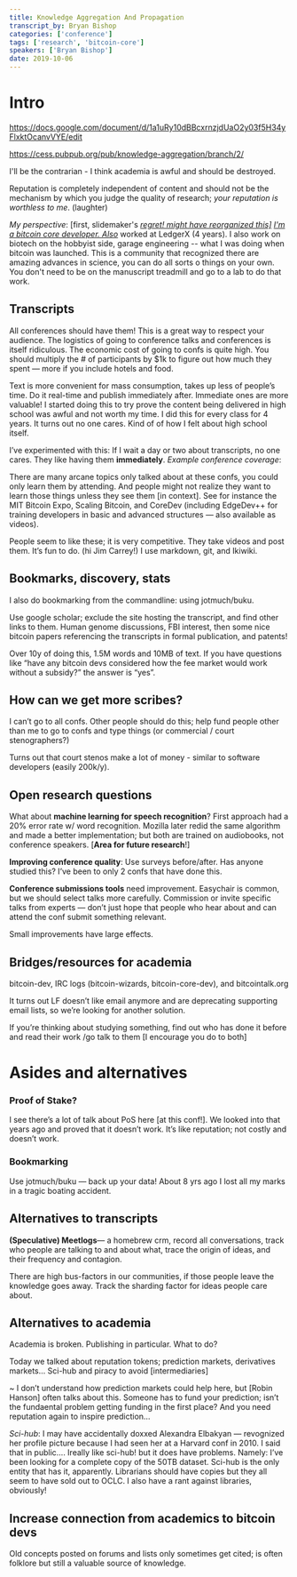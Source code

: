 ```yaml
---
title: Knowledge Aggregation And Propagation
transcript_by: Bryan Bishop
categories: ['conference']
tags: ['research', 'bitcoin-core']
speakers: ['Bryan Bishop']
date: 2019-10-06
---
```

Intro
=====

<https://docs.google.com/document/d/1a1uRy10dBBcxrnzjdUaO2y03f5H34yFlxktOcanvVYE/edit>

<https://cess.pubpub.org/pub/knowledge-aggregation/branch/2/>

I'll be the contrarian - I think academia is awful and should be
destroyed.

Reputation is completely independent of content and should not be the
mechanism by which you judge the quality of research; *your reputation
is worthless to me*. (laughter)

*My perspective*: \[first, slidemaker's [*regret! might have reorganized
this\]*]()
[*I'm a bitcoin core developer. Also*]() worked at LedgerX (4 years). I
also work on biotech on the hobbyist side, garage engineering -- what I
was doing when bitcoin was launched. This is a community that recognized
there are amazing advances in science, you can do all sorts o things on
your own. You don't need to be on the manuscript treadmill and go to a
lab to do that work.

Transcripts
-----------

All conferences should have them! This is a great way to respect your
audience. The logistics of going to conference talks and conferences is
itself ridiculous. The economic cost of going to confs is quite high.
You should multiply the \# of participants by $1k to figure out how much
they spent — more if you include hotels and food.

Text is more convenient for mass consumption, takes up less of people’s
time. Do it real-time and publish immediately after. Immediate ones are
more valuable! I started doing this to try prove the content being
delivered in high school was awful and not worth my time. I did this for
every class for 4 years. It turns out no one cares. Kind of of how I
felt about high school itself.

I’ve experimented with this: If I wait a day or two about transcripts,
no one cares. They like having them **immediately**. *Example conference
coverage*:



There are many arcane topics only talked about at these confs, you could
only learn them by attending. And people might not realize they want to
learn those things unless they see them \[in context\]. See for instance
the MIT Bitcoin Expo, Scaling Bitcoin, and CoreDev (including EdgeDev++
for training developers in basic and advanced structures — also
available as videos).

People seem to like these; it is very competitive. They take videos and
post them. It’s fun to do. (hi Jim Carrey!) I use markdown, git, and
Ikiwiki.

Bookmarks, discovery, stats
----------------

I also do bookmarking from the commandline: using jotmuch/buku.

Use google scholar; exclude the site hosting the transcript, and find
other links to them. Human genome discussions, FBI interest, then some
nice bitcoin papers referencing the transcripts in formal publication,
and patents!

Over 10y of doing this, 1.5M words and 10MB of text. If you have
questions like “have any bitcoin devs considered how the fee market
would work without a subsidy?” the answer is “yes”.

How can we get more scribes?
-----------------

I can’t go to all confs. Other people should do this; help fund people
other than me to go to confs and type things (or commercial / court
stenographers?)

Turns out that court stenos make a lot of money - similar to software
developers (easily 200k/y).

Open research questions
------------

What about **machine learning for speech recognition**? First approach
had a 20% error rate w/ word recognition. Mozilla later redid the same
algorithm and made a better implementation; but both are trained on
audiobooks, not conference speakers. \[**Area for future research**!\]

**Improving conference quality**: Use surveys before/after. Has anyone
studied this? I’ve been to only 2 confs that have done this.

**Conference submissions tools** need improvement. Easychair is common,
but we should select talks more carefully. Commission or invite specific
talks from experts — don’t just hope that people who hear about and can
attend the conf submit something relevant.

Small improvements have large effects.

Bridges/resources for academia
-------------------

bitcoin-dev, IRC logs (bitcoin-wizards, bitcoin-core-dev), and
bitcointalk.org

It turns out LF doesn’t like email anymore and are deprecating
supporting email lists, so we’re looking for another solution.

If you’re thinking about studying something, find out who has done it
before and read their work /go talk to them \[I encourage you do to
both\]

Asides and alternatives
=======================

### Proof of Stake?

I see there’s a lot of talk about PoS here \[at this conf!\]. We looked
into that years ago and proved that it doesn’t work. It’s like
reputation; not costly and doesn’t work.

### Bookmarking

Use jotmuch/buku — back up your data! About 8 yrs ago I lost all my
marks in a tragic boating accident.

Alternatives to transcripts
----------------

**(Speculative) Meetlogs**— a homebrew crm, record all conversations,
track who people are talking to and about what, trace the origin of
ideas, and their frequency and contagion.

There are high bus-factors in our communities, if those people leave the
knowledge goes away. Track the sharding factor for ideas people care
about.

Alternatives to academia
-------------

Academia is broken. Publishing in particular. What to do?

Today we talked about reputation tokens; prediction markets, derivatives
markets… Sci-hub and piracy to avoid \[intermediaries\]

~ I don’t understand how prediction markets could help here, but \[Robin
Hanson\] often talks about this. Someone has to fund your prediction;
isn’t the fundaental problem getting funding in the first place? And you
need reputation again to inspire prediction…

*Sci-hub*: I may have accidentally doxxed Alexandra Elbakyan —
revognized her profile picture because I had seen her at a Harvard conf
in 2010. I said that in public…. Ireally like sci-hub! but it does have
problems. Namely: I’ve been looking for a complete copy of the 50TB
dataset. Sci-hub is the only entity that has it, apparently. Librarians
should have copies but they all seem to have sold out to OCLC. I also
have a rant against libraries, obviously!

Increase connection from academics to bitcoin devs
-----------------

Old concepts posted on forums and lists only sometimes get cited; is
often folklore but still a valuable source of knowledge.
